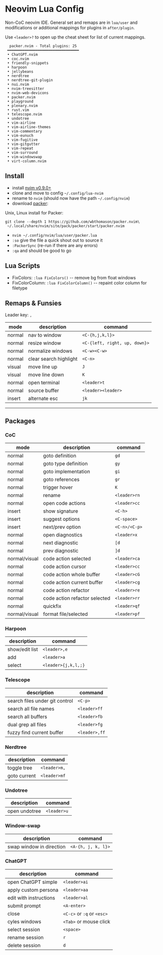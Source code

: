 # Neovim Lua Config

Non-CoC neovim IDE. General set and remaps are in `lua/user` and
modifications or additional mappings for plugins in `after/plugin`.

Use `<leader>?` to open up the cheat sheet for list of current mappings.

```
  packer.nvim - Total plugins: 25
 ━━━━━━━━━━━━━━━━━━━━━━━━━━━━━━━━━
 • ChatGPT.nvim
 • coc.nvim
 • friendly-snippets
 • harpoon
 • jellybeans
 • nerdtree
 • nerdtree-git-plugin
 • nui.nvim
 • nvim-treesitter
 • nvim-web-devicons
 • packer.nvim
 • playground
 • plenary.nvim
 • rust.vim
 • telescope.nvim
 • undotree
 • vim-airline
 • vim-airline-themes
 • vim-commentary
 • vim-eunuch
 • vim-fugitive
 • vim-gitgutter
 • vim-repeat
 • vim-surround
 • vim-windowswap
 • virt-column.nvim
```

## Install

- install [nvim v0.9.0+](https://github.com/neovim/neovim/wiki/Installing-Neovim)
- clone and move to config `~/.config/lua-nvim`
- rename to `nvim` (should now have the path `~/.config/nvim`)
- download [packer](https://github.com/wbthomason/packer.nvim):

Unix, Linux install for Packer:
```
git clone --depth 1 https://github.com/wbthomason/packer.nvim\
 ~/.local/share/nvim/site/pack/packer/start/packer.nvim
```

- `nvim ~/.config/nvim/lua/user/packer.lua`
- `:so` give the file a quick shout out to source it
- `:PackerSync` (re-run if there are any errors)
- `:qa` and should be good to go

## Lua Scripts

- FixColors: `:lua FixColors()` -- remove bg from float windows
- FixColorColumn: `:lua FixColorColumn()` -- repaint color column for filetype

## Remaps & Funsies

Leader key: `,`

| mode | description | command |
|------|-------------|---------|
|normal|nav to window|`<C-{h,j,k,l}>`|
|normal|resize window|`<C-{left, right, up, down}>`|
|normal|normalize windows| `<C-w><C-w>`|
|normal|clear search highlight|`<C-n>`|
|visual|move line up|`J`|
|visual|move line down|`K`|
|normal|open terminal|`<leader>t`|
|normal|source buffer|`<leader><leader>`|
|insert|alternate esc|`jk`|

---

## Packages

### CoC

| mode | description | command |
|------|-------------|---------|
|normal| goto definition | `gd` |
|normal| goto type definition | `gy` |
|normal| goto implementation | `gi` |
|normal| goto references | `gr` |
|normal| trigger hover | `K` |
|normal| rename | `<leader>rn` |
|normal| open code actions | `<leader>cc` |
|insert| show signature | `<C-h>` |
|insert| suggest options | `<C-space>` |
|insert| next/prev option | `<C-n>/<C-p>` |
|normal| open diagnostics | `<leader>x` |
|normal| next diagnostic | `[d` |
|normal| prev diagnostic | `]d` |
|normal/visual| code action selected| `<leader>ca` |
|normal| code action cursor| `<leader>cc` |
|normal| code action whole buffer| `<leader>cG` |
|normal| code action current buffer| `<leader>cg` |
|normal| code action refactor| `<leader>re` |
|normal| code action refactor selected | `<leader>rr` |
|normal| quickfix | `<leader>qf` |
|normal/visual| format file/selected | `<leader>pf` |


### Harpoon

| description | command |
|-------------|---------|
|show/edit list|`<leader>,e`|
|add|`<leader>a`|
|select|`<leader>{j,k,l,;}`|

### Telescope

| description | command |
|-------------|---------|
|search files under git control|`<C-p>`|
|search all file names|`<leader>ff`|
|search all buffers|`<leader>fb`|
|dual grep all files|`<leader>fg`|
|fuzzy find current buffer|`<leader>,ff`|

### Nerdtree

| description | command |
|-------------|---------|
|toggle tree|`<leader>m,`|
|goto current|`<leader>mf`|

### Undotree

| description | command |
|-------------|---------|
|open undotree|`<leader>u`|

### Window-swap

| description | command |
|-------------|---------|
|swap window in direction|`<A-{h, j, k, l}>`|

### ChatGPT

| description | command |
|-------------|---------|
|open ChatGPT simple|`<leader>ai`|
|apply custom persona|`<leader>aa`|
|edit with instructions|`<leader>al`|
|submit prompt|`<A-enter>`|
|close|`<C-c>` or `:q` or `<esc>`|
|cyles windows|`<Tab>` or mouse click|
|select session|`<space>`|
|rename session|`r`|
|delete session|`d`|


